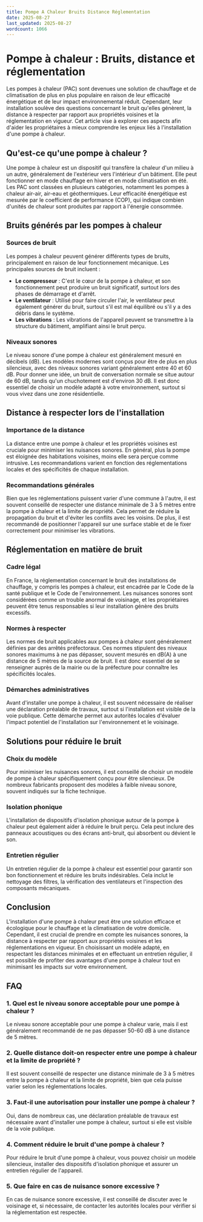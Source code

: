 ```yaml
---
title: Pompe A Chaleur Bruits Distance Réglementation
date: 2025-08-27
last_updated: 2025-08-27
wordcount: 1066
---
```


# Pompe à chaleur : Bruits, distance et réglementation

Les pompes à chaleur (PAC) sont devenues une solution de chauffage et de climatisation de plus en plus populaire en raison de leur efficacité énergétique et de leur impact environnemental réduit. Cependant, leur installation soulève des questions concernant le bruit qu'elles génèrent, la distance à respecter par rapport aux propriétés voisines et la réglementation en vigueur. Cet article vise à explorer ces aspects afin d'aider les propriétaires à mieux comprendre les enjeux liés à l'installation d'une pompe à chaleur.

## Qu'est-ce qu'une pompe à chaleur ?

Une pompe à chaleur est un dispositif qui transfère la chaleur d'un milieu à un autre, généralement de l'extérieur vers l'intérieur d'un bâtiment. Elle peut fonctionner en mode chauffage en hiver et en mode climatisation en été. Les PAC sont classées en plusieurs catégories, notamment les pompes à chaleur air-air, air-eau et géothermiques. Leur efficacité énergétique est mesurée par le coefficient de performance (COP), qui indique combien d'unités de chaleur sont produites par rapport à l'énergie consommée.

## Bruits générés par les pompes à chaleur

### Sources de bruit

Les pompes à chaleur peuvent générer différents types de bruits, principalement en raison de leur fonctionnement mécanique. Les principales sources de bruit incluent :

- **Le compresseur** : C'est le cœur de la pompe à chaleur, et son fonctionnement peut produire un bruit significatif, surtout lors des phases de démarrage et d'arrêt.
- **Le ventilateur** : Utilisé pour faire circuler l'air, le ventilateur peut également générer du bruit, surtout s'il est mal équilibré ou s'il y a des débris dans le système.
- **Les vibrations** : Les vibrations de l'appareil peuvent se transmettre à la structure du bâtiment, amplifiant ainsi le bruit perçu.

### Niveaux sonores

Le niveau sonore d'une pompe à chaleur est généralement mesuré en décibels (dB). Les modèles modernes sont conçus pour être de plus en plus silencieux, avec des niveaux sonores variant généralement entre 40 et 60 dB. Pour donner une idée, un bruit de conversation normale se situe autour de 60 dB, tandis qu'un chuchotement est d'environ 30 dB. Il est donc essentiel de choisir un modèle adapté à votre environnement, surtout si vous vivez dans une zone résidentielle.

## Distance à respecter lors de l'installation

### Importance de la distance

La distance entre une pompe à chaleur et les propriétés voisines est cruciale pour minimiser les nuisances sonores. En général, plus la pompe est éloignée des habitations voisines, moins elle sera perçue comme intrusive. Les recommandations varient en fonction des réglementations locales et des spécificités de chaque installation.

### Recommandations générales

Bien que les réglementations puissent varier d'une commune à l'autre, il est souvent conseillé de respecter une distance minimale de 3 à 5 mètres entre la pompe à chaleur et la limite de propriété. Cela permet de réduire la propagation du bruit et d'éviter les conflits avec les voisins. De plus, il est recommandé de positionner l'appareil sur une surface stable et de le fixer correctement pour minimiser les vibrations.

## Réglementation en matière de bruit

### Cadre légal

En France, la réglementation concernant le bruit des installations de chauffage, y compris les pompes à chaleur, est encadrée par le Code de la santé publique et le Code de l'environnement. Les nuisances sonores sont considérées comme un trouble anormal de voisinage, et les propriétaires peuvent être tenus responsables si leur installation génère des bruits excessifs.

### Normes à respecter

Les normes de bruit applicables aux pompes à chaleur sont généralement définies par des arrêtés préfectoraux. Ces normes stipulent des niveaux sonores maximums à ne pas dépasser, souvent mesurés en dB(A) à une distance de 5 mètres de la source de bruit. Il est donc essentiel de se renseigner auprès de la mairie ou de la préfecture pour connaître les spécificités locales.

### Démarches administratives

Avant d'installer une pompe à chaleur, il est souvent nécessaire de réaliser une déclaration préalable de travaux, surtout si l'installation est visible de la voie publique. Cette démarche permet aux autorités locales d'évaluer l'impact potentiel de l'installation sur l'environnement et le voisinage.

## Solutions pour réduire le bruit

### Choix du modèle

Pour minimiser les nuisances sonores, il est conseillé de choisir un modèle de pompe à chaleur spécifiquement conçu pour être silencieux. De nombreux fabricants proposent des modèles à faible niveau sonore, souvent indiqués sur la fiche technique.

### Isolation phonique

L'installation de dispositifs d'isolation phonique autour de la pompe à chaleur peut également aider à réduire le bruit perçu. Cela peut inclure des panneaux acoustiques ou des écrans anti-bruit, qui absorbent ou dévient le son.

### Entretien régulier

Un entretien régulier de la pompe à chaleur est essentiel pour garantir son bon fonctionnement et réduire les bruits indésirables. Cela inclut le nettoyage des filtres, la vérification des ventilateurs et l'inspection des composants mécaniques.

## Conclusion

L'installation d'une pompe à chaleur peut être une solution efficace et écologique pour le chauffage et la climatisation de votre domicile. Cependant, il est crucial de prendre en compte les nuisances sonores, la distance à respecter par rapport aux propriétés voisines et les réglementations en vigueur. En choisissant un modèle adapté, en respectant les distances minimales et en effectuant un entretien régulier, il est possible de profiter des avantages d'une pompe à chaleur tout en minimisant les impacts sur votre environnement.

## FAQ

### 1. Quel est le niveau sonore acceptable pour une pompe à chaleur ?

Le niveau sonore acceptable pour une pompe à chaleur varie, mais il est généralement recommandé de ne pas dépasser 50-60 dB à une distance de 5 mètres.

### 2. Quelle distance doit-on respecter entre une pompe à chaleur et la limite de propriété ?

Il est souvent conseillé de respecter une distance minimale de 3 à 5 mètres entre la pompe à chaleur et la limite de propriété, bien que cela puisse varier selon les réglementations locales.

### 3. Faut-il une autorisation pour installer une pompe à chaleur ?

Oui, dans de nombreux cas, une déclaration préalable de travaux est nécessaire avant d'installer une pompe à chaleur, surtout si elle est visible de la voie publique.

### 4. Comment réduire le bruit d'une pompe à chaleur ?

Pour réduire le bruit d'une pompe à chaleur, vous pouvez choisir un modèle silencieux, installer des dispositifs d'isolation phonique et assurer un entretien régulier de l'appareil.

### 5. Que faire en cas de nuisance sonore excessive ?

En cas de nuisance sonore excessive, il est conseillé de discuter avec le voisinage et, si nécessaire, de contacter les autorités locales pour vérifier si la réglementation est respectée.